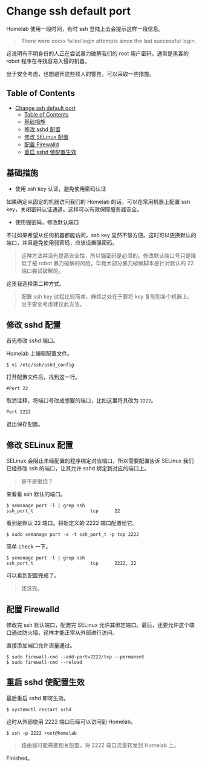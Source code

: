 # Change ssh default port

Homelab 使用一段时间，有时 ssh 登陆上去会提示这样一段信息。

> There were xxxxx failed login attempts since the last successful login.

这说明有不明身份的人正在尝试暴力破解我们的 root 用户密码。通常是黑客的 robot 程序在寻找容易入侵的机器。

出于安全考虑，也想避开这些烦人的警告，可以采取一些措施。

## Table of Contents

- [Change ssh default port](#change-ssh-default-port)
  - [Table of Contents](#table-of-contents)
  - [基础措施](#基础措施)
  - [修改 sshd 配置](#修改-sshd-配置)
  - [修改 SELinux 配置](#修改-selinux-配置)
  - [配置 Firewalld](#配置-firewalld)
  - [重启 sshd 使配置生效](#重启-sshd-使配置生效)

## 基础措施

- 使用 ssh key 认证，避免使用密码认证

如果确定从固定的机器访问我们的 Homelab 的话，可以在常用机器上配置 ssh key，关闭密码认证通道。这样可以有效保障服务器安全。

- 使用强密码，修改默认端口

不过如果希望从任何机器都能访问，ssh key 显然不够方便。这时可以更换默认的端口，并且避免使用弱密码，应该设置强密码。

> 这种方法并没有提高安全性，所以强密码是必须的。修改默认端口号只是降低了被 robot 暴力破解的风险，毕竟大部分暴力破解脚本是针对默认的 22 端口尝试破解的。

这里我选择第二种方式。

> 配置 ssh key 过程比较简单，麻烦之处在于要将 key 复制到各个机器上。出于安全考虑建议此方法。

## 修改 sshd 配置

首先修改 sshd 端口。

Homelab 上编辑配置文件。

```console
$ vi /etc/ssh/sshd_config
```

打开配置文件后，找到这一行。

```
#Port 22
```

取消注释，将端口号改成想要的端口，比如这里将其改为 `2222`。

```
Port 2222
```

退出保存配置。

## 修改 SELinux 配置

SELinux 会阻止未经配置的程序绑定对应端口。所以需要配置告诉 SELinux 我们已经修改 ssh 的端口，让其允许 sshd 绑定到对应的端口上。

> 是不是很绕？

来看看 ssh 默认的端口。

```console
$ semanage port -l | grep ssh
ssh_port_t                     tcp      22
```

看到是默认 22 端口。将新定义的 2222 端口配置给它。

```console
$ sudo semanage port -a -t ssh_port_t -p tcp 2222
```

简单 check 一下。

```console
$ semanage port -l | grep ssh
ssh_port_t                     tcp      2222, 22
```

可以看到配置完成了。

> 还没完。

## 配置 Firewalld

修改完 ssh 默认端口，配置完 SELinux 允许其绑定端口。最后，还要允许这个端口通过防火墙，这样才能正常从外部进行访问。

直接添加端口允许流量通过。

```console
$ sudo firewall-cmd --add-port=2222/tcp --permanent
$ sudo firewall-cmd --reload
```

## 重启 sshd 使配置生效

最后重启 sshd 即可生效。

```console
$ systemctl restart sshd
```

这时从外部使用 2222 端口已经可以访问到 Homelab。

```console
$ ssh -p 2222 root@homelab
```

> 路由器可能需要相关配置，将 2222 端口流量转发到 Homelab 上。

Finished。
